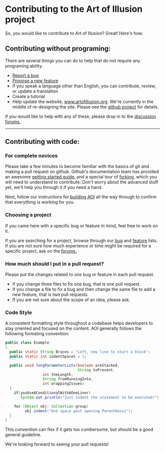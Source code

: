 # Contributing to the Art of Illusion project

So, you would like to contribute to Art of Illusion? Great! Here's how.

## Contributing without programing:

There are several things you can do to help that do not require
any programing ability.

 * [Report a bug](https://sourceforge.net/p/aoi/bugs/)
 * [Propose a new feature](https://sourceforge.net/p/aoi/feature-requests/)
 * If you speak a language other than English, you can contribute,
review, or update a translation
 * Create a tutorial
 * Help update the website, www.artofillusion.org. We're currently in
the middle of re-designing the site. Please see the
[github project](https://github.com/ArtOfIllusion/AOI-website) for
details.

If you would like to help with any of these, please drop in to
the [discussion forums.](https://sourecforge.net/p/aoi/discussion)

------------------------------------------------------

## Contributing with code:

### For complete novices

Please take a few minutes to become familiar with the basics of git
and making a pull request on github. Github's documentation team has
provided an awesome
[getting started guide,](https://guides.github.com/activities/hello-world/)
and a special tour of
[forking,](https://guides.github.com/activities/forking) which you will
need to understand to contribute. Don't worry about the advanced stuff 
yet, we'll help you through it if you need a hand.

Next, follow our instructions for [building AOI](./Building.md) all
the way through to confirm that everything is working for you. 

### Choosing a project

If you came here with a specific bug or feature in mind, feel free to
work on it. 

If you are searching for a project, browse through our
[bug](https://sourceforge.net/p/aoi/bugs) and
[feature](https://sourceforge.net/p/aoi/feature-requests) lists.
If you are not sure how much experience or time might be required
for a specific project, ask on the
[forums.](https://sourceforge.net/p/aoi/discussion)

### How much should I put in a pull request?

Please put the changes related to *one* bug or feature in each pull
request.

 * If you change three files to fix one bug, that is one pull request.
 * If you change a file to fix a bug and then change the same file to
add a new feature, that is two pull requests.
 * If you are not sure about the scope of an idea, please ask.

### Code Style

A consistent formatting style throughout a codebase helps developers
to stay oriented and focused on the content. AOI generally follows the
following formating convention:

```java
public class Example
{
  public static String Braces = "Left, new line to start a block";
  public static int indentSpaces = 2;

  public void longParameterLists(boolean areStacked,
                                 String toPrevent,
				 int theLength,
				 String fromRunningInto,
				 int wrappingIssues)
  {
    if(youUseAConditionalWithAOneLiner)
       System.out.println("Just indent the statement to be executed!");

    for (Object obj: Collection group)
         obj.indent("One space past opening Parenthesis");
  }
}
```

This convention can flex if it gets too cumbersome, but should be a
good general guideline.

We're looking forward to seeing your pull requests!
